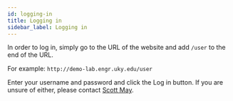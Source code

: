 ```yaml
---
id: logging-in
title: Logging in
sidebar_label: Logging in
---
```


In order to log in, simply go to the URL of the website and add `/user` to the end of the URL.

For example: `http://demo-lab.engr.uky.edu/user`

Enter your username and password and click the Log in button. If you are unsure of either, please contact [Scott May](mailto:scott.may14@uky.edu).

